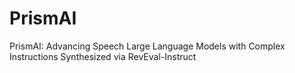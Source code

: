 # PrismAI
PrismAI: Advancing Speech Large Language Models with Complex Instructions Synthesized via RevEval-Instruct
